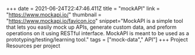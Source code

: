 +++
date = 2021-06-24T22:47:46.411Z
title = "mockAPI"
link = "https://www.mockapi.io/"
thumbnail = "https://www.mockapi.io/favicon.ico"
snippet="MockAPI is a simple tool that lets you easily mock up APIs, generate custom data, and preform operations on it using RESTful interface. MockAPI is meant to be used as a prototyping/testing/learning tool."
tags = ["mock-data"," API"]
+++
Project
Resources per project
